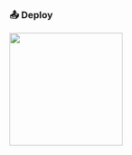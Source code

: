 
### 📤 Deploy
<p><a href="https://heroku.com/deploy?template=https://github.com/Monk-xD/HerokuTest2"><img src="https://img.shields.io/badge/Deploy%20To%20Heroku-blueviolet?style=for-the-badge&logo=heroku" width="200""/></a></p>

